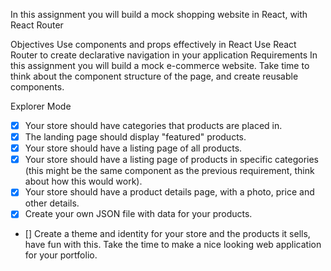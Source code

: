 In this assignment you will build a mock shopping website in React, with React Router

Objectives
Use components and props effectively in React
Use React Router to create declarative navigation in your application
Requirements
In this assignment you will build a mock e-commerce website. Take time to think about the component structure of the page, and create reusable components.

Explorer Mode
- [X] Your store should have categories that products are placed in.
- [X] The landing page should display "featured" products.
- [X] Your store should have a listing page of all products.
- [X] Your store should have a listing page of products in specific categories (this might be the same component as the previous requirement, think about how this would work).
- [X] Your store should have a product details page, with a photo, price and other details.
- [X] Create your own JSON file with data for your products.
- [] Create a theme and identity for your store and the products it sells, have fun with this. Take the time to make a nice looking web application for your portfolio.